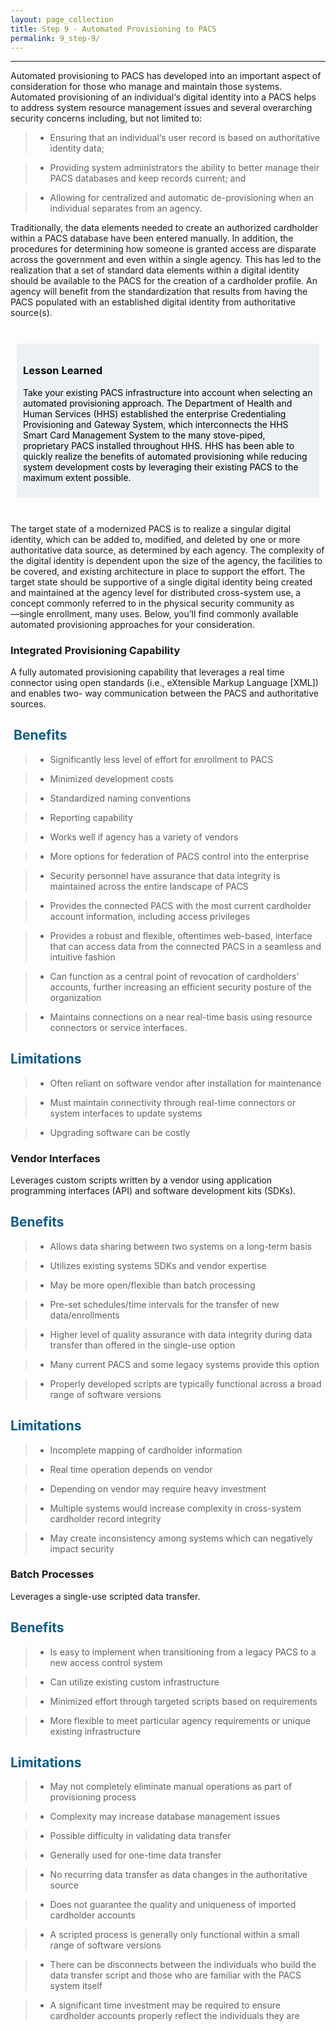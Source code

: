 ```yaml
---
layout: page_collection
title: Step 9 - Automated Provisioning to PACS
permalink: 9_step-9/
---
```

<script>
$(function() {
  $( "#accordion" ).accordion({
    heightStyle: "content",
    collapsible: "true",
    active: "false"
  });
});
</script>

<script src="https://use.fontawesome.com/e20c671b68.js"></script>
---------------------------------------------------------

Automated provisioning to PACS has developed into an important aspect of consideration for those who manage and maintain those systems. Automated provisioning of an individual‘s digital identity into a PACS helps to address system resource management issues and several overarching security concerns including, but not limited to:

> * Ensuring that an individual‘s user record is based on authoritative identity data;

> * Providing system administrators the ability to better manage their PACS databases and keep records current; and

> * Allowing for centralized and automatic de-provisioning when an individual separates from an agency.

Traditionally, the data elements needed to create an authorized cardholder within a PACS database have been entered manually. In addition, the procedures for determining how someone is granted access are disparate across the government and even within a single agency. This has led to the realization that a set of standard data elements within a digital identity should be available to the PACS for the creation of a cardholder profile. An agency will benefit from the standardization that results from having the PACS populated with an established digital identity from authoritative source(s). 

<br>

<div style="background-color: #edf1f3;color: black;margin: 10px;padding: 10px">

<h3><span>Lesson Learned</span></h3>
<p><span>Take your existing PACS infrastructure into account when selecting an automated provisioning approach. The Department of Health and Human Services (HHS) established the enterprise Credentialing Provisioning and Gateway System, which interconnects the HHS Smart Card Management System to the many stove-piped, proprietary PACS installed throughout HHS. HHS has been able to quickly realize the benefits of automated provisioning while reducing system development costs by leveraging their existing PACS to the maximum extent possible.</span></p>

</div>

<br>

The target state of a modernized PACS is to realize a singular digital identity, which can be added to, modified, and deleted by one or more authoritative data source, as determined by each agency. The complexity of the digital identity is dependent upon the size of the agency, the facilities to be covered, and existing architecture in place to support the effort. The target state should be supportive of a single digital identity being created and maintained at the agency level for distributed cross-system use, a concept commonly referred to in the physical security community as ―single enrollment, many uses. Below, you’ll find commonly available automated provisioning approaches for your consideration. 

<div id="accordion" markdown="1">

### Integrated Provisioning Capability
<div markdown="1">

A fully automated provisioning capability that leverages a real time connector using open standards (i.e., eXtensible Markup Language [XML]) and enables two- way communication between the PACS and authoritative sources.

## <i class="fa fa-thumbs-o-up" aria-hidden="true"></i> &nbsp;<span style="color: #0C5C89">**Benefits**</span>

> * Significantly less level of effort for enrollment to PACS 

> * Minimized development costs

> * Standardized naming conventions

> * Reporting capability

> * Works well if agency has a variety of vendors

> * More options for federation of PACS control into the enterprise

> * Security personnel have assurance that data integrity is maintained across the entire landscape of PACS

> * Provides the connected PACS with the most current cardholder account information, including access privileges

> * Provides a robust and flexible, oftentimes web-based, interface that can access data from the connected PACS in a seamless and intuitive fashion

> * Can function as a central point of revocation of cardholders’ accounts, further increasing an efficient security posture of the organization

> * Maintains connections on a near real-time basis using resource connectors or service interfaces.

## <i class="fa fa-exclamation-triangle" aria-hidden="true"></i> <span style="color: #0C5C89">**Limitations**</span>

> * Often reliant on software vendor after installation for maintenance

> * Must maintain connectivity through real-time connectors or system interfaces to update systems

> * Upgrading software can be costly

</div>

### Vendor Interfaces
<div markdown="1">

Leverages custom scripts written by a vendor using application programming interfaces (API) and software development kits (SDKs).

## <i class="fa fa-thumbs-o-up" aria-hidden="true"></i> <span style="color: #0C5C89">**Benefits**</span>

> * Allows data sharing between two systems on a long-term basis

> * Utilizes existing systems SDKs and vendor expertise

> * May be more open/flexible than batch processing

> * Pre-set schedules/time intervals for the transfer of new data/enrollments

> * Higher level of quality assurance with data integrity during data transfer than offered in the single-use option

> * Many current PACS and some legacy systems provide this option

> * Properly developed scripts are typically functional across a broad range of software versions

## <i class="fa fa-exclamation-triangle" aria-hidden="true"></i> <span style="color: #0C5C89">**Limitations**</span> 

> * Incomplete mapping of cardholder information

> * Real time operation depends on vendor

> * Depending on vendor may require heavy investment

> * Multiple systems would increase complexity in cross-system cardholder record integrity

> * May create inconsistency among systems which can negatively impact security

</div>

### Batch Processes
<div markdown="1">

Leverages a single-use scripted data transfer.

## <i class="fa fa-thumbs-o-up" aria-hidden="true"></i> <span style="color: #0C5C89">**Benefits**</span> 

> * Is easy to implement when transitioning from a legacy PACS to a new access control system

> * Can utilize existing custom infrastructure

> * Minimized effort through targeted scripts based on requirements

> * More flexible to meet particular agency requirements or unique existing infrastructure

## <i class="fa fa-exclamation-triangle" aria-hidden="true"></i> <span style="color: #0C5C89">**Limitations**</span> 

> * May not completely eliminate manual operations as part of provisioning process

> * Complexity may increase database management issues

> * Possible difficulty in validating data transfer

> * Generally used for one-time data transfer

> * No recurring data transfer as data changes in the authoritative source

> * Does not guarantee the quality and uniqueness of imported cardholder accounts

> * A scripted process is generally only functional within a small range of software versions

> * There can be disconnects between the individuals who build the data transfer script and those who are familiar with the PACS system itself

> * A significant time investment may be required to ensure cardholder accounts properly reflect the individuals they are

</div>
</div>




















